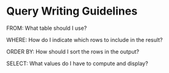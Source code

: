 # Query Writing Guidelines

FROM: What table should I use?

WHERE: How do I indicate which rows to include in the result?

ORDER BY: How should I sort the rows in the output?

SELECT: What values do I have to compute and display?
